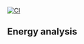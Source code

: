 [![CI](https://github.com/kchapl/energy-analysis/actions/workflows/ci.yaml/badge.svg)](https://github.com/kchapl/energy-analysis/actions/workflows/ci.yaml)

## Energy analysis
